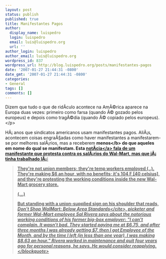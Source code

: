 ```yaml
---
layout: post
status: publish
published: true
title: Manifestantes Pagos
author:
  display_name: luispedro
  login: luispedro
  email: luis@luispedro.org
  url: ''
author_login: luispedro
author_email: luis@luispedro.org
wordpress_id: 837
wordpress_url: http://blog.luispedro.org/posts/manifestantes-pagos
date: '2007-01-27 21:44:31 -0800'
date_gmt: '2007-01-27 21:44:31 -0800'
categories:
- General
tags: []
comments: []
---
```

<p>Dizem que tudo o que de rid&Atilde;&shy;culo acontece na Am&Atilde;&copy;rica aparece na Europa duas vezes: primeiro como farsa (quando &Atilde;&copy; gozado pelos europeus) e depois como trag&Atilde;&copy;dia (quando &Atilde;&copy; copiado pelos europeus).<&#47;p>
<p>H&Atilde;&iexcl; anos que sindicatos americanos usam manifestantes pagos. Ali&Atilde;&iexcl;s, acontecem coisas engra&Atilde;&sect;adas como haver manifestantes a manifestarem-se por melhores sal&Atilde;&iexcl;rios, mas a receberem <b>menos<&#47;b> do que aqueles em nome do qual se manifestam. Esta <a href="http:&#47;&#47;www.coyoteblog.com&#47;coyote_blog&#47;2005&#47;09&#47;a_nice_irony.html">not&Atilde;&shy;cia<&#47;a> fala de um manifestante que protesta contra os sal&Atilde;&iexcl;rios do Wal-Mart, mas que j&Atilde;&iexcl; tinha trabalhado l&Atilde;&iexcl;:</p>
<blockquote><p>
They're not union members; they're temp workers employed (..). They're making $6 an hour, with no benefits; it's 104 F [40 celsius], and they're protesting the working conditions inside the new Wal-Mart grocery store.
<p>(...)
<p>
But standing with a union-supplied sign on his shoulder that reads, <cite>Don't Shop WalMart: Below Area Standards<&#47;cite>, picketer and former Wal-Mart employee Sal Rivera says about the notorious working conditions of his former big-box employer: "I can't complain. It wasn't bad. They started paying me at $6.75, and after three months I was already getting $7, then I got Employee of the Month, and by the time I left (in less than one year), I was making $8.63 an hour." Rivera worked in maintenance and quit four years ago for personal reasons, he says. He would consider reapplying.<&#47;blockquote></p>
